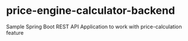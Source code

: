 # price-engine-calculator-backend
Sample Spring Boot REST API Application to work with price-calculation feature
